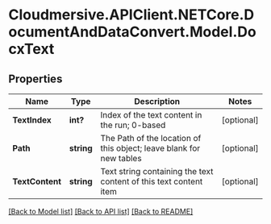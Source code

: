 # Cloudmersive.APIClient.NETCore.DocumentAndDataConvert.Model.DocxText
## Properties

Name | Type | Description | Notes
------------ | ------------- | ------------- | -------------
**TextIndex** | **int?** | Index of the text content in the run; 0-based | [optional] 
**Path** | **string** | The Path of the location of this object; leave blank for new tables | [optional] 
**TextContent** | **string** | Text string containing the text content of this text content item | [optional] 

[[Back to Model list]](../README.md#documentation-for-models) [[Back to API list]](../README.md#documentation-for-api-endpoints) [[Back to README]](../README.md)

